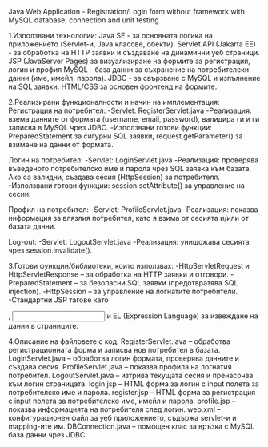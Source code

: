 Java Web Application - Registration/Login form without framework with MySQL database, connection and unit testing

1.Използвани технологии:
Java SE - за основната логика на приложението (Servlet-и, Java класове, обекти).
Servlet API (Jakarta EE) - за обработка на HTTP заявки и създаване на динамични уеб страници.
JSP (JavaServer Pages) за визуализиране на формите за регистрация, логин и профил
MySQL - база данни за съхранение на потребителски данни (име, имейл, парола).
JDBC - за свързване с MySQL и изпълнение на SQL заявки.
HTML/CSS за основен фронтенд на формите.

2.Реализирани функционалности и начин на имплементация:
Регистрация на потребител:
-Servlet: RegisterServlet.java
-Реализация: взема данните от формата (username, email, password), валидира ги и ги записва в MySQL чрез JDBC.
-Използвани готови функции: PreparedStatement за сигурни SQL заявки, request.getParameter() за взимане на данни от формата.

Логин на потребител:
-Servlet: LoginServlet.java
-Реализация: проверява въведеното потребителско име и парола чрез SQL заявка към базата. Ако са валидни, създава сесия (HttpSession) за потребителя.
-Използвани готови функции: session.setAttribute() за управление на сесии.

Профил на потребител:
-Servlet: ProfileServlet.java
-Реализация: показва информация за влязлия потребител, като я взима от сесията и/или от базата данни.

Log-out:
-Servlet: LogoutServlet.java
-Реализация: унищожава сесията чрез session.invalidate().

3.Готови функции/библиотеки, които използвах:
-HttpServletRequest и HttpServletResponse – за обработка на HTTP заявки и отговори.
-PreparedStatement – за безопасни SQL заявки (предотвратява SQL injection).
-HttpSession – за управление на логнатите потребители.
-Стандартни JSP тагове като <form>, <input> и EL (Expression Language) за извеждане на данни в страниците.

4.Описание на файловете с код:
RegisterServlet.java – обработва регистрационната форма и записва нов потребител в базата.
LoginServlet.java – обработва логин формата, проверява данните и създава сесия.
ProfileServlet.java – показва профила на логнатия потребител.
LogoutServlet.java – изтрива текущата сесия и пренасочва към логин страницата.
login.jsp – HTML форма за логин с input полета за потребителско име и парола.
register.jsp – HTML форма за регистрация с input полета за потребителско име, имейл и парола.
profile.jsp – показва информацията на потребителя след логин.
web.xml – конфигурационен файл за уеб приложението, съдържа servlet-и и mapping-ите им.
DBConnection.java – помощен клас за връзка с MySQL база данни чрез JDBC.
